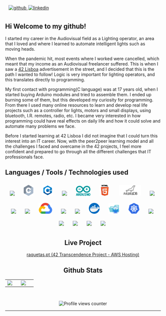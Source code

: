 



<a href="https://github.com/ncameiri" target="_blank">
<img src=https://img.shields.io/badge/github-%2324292e.svg?&style=for-the-badge&logo=github&logoColor=white alt=github  style="margin-left: 11px; margin-bottom: 10px;" />
</a>
<a href="https://www.linkedin.com/in/nuno-cameirinha-7705a561/" target="_blank">
<img src=https://img.shields.io/badge/linkedin-%231E77B5.svg?&style=for-the-badge&logo=linkedin&logoColor=white alt=linkedin style="margin-left: 2px; margin-bottom: 10px;" />
</a>


## Hi Welcome to my github!  



I started my career in the Audiovisual field as a Lighting operator, an area that I loved and where I learned to automate intelligent lights such as moving heads.<br>

When the pandemic hit, most events where I worked were cancelled, which meant that my income as an Audiovisual freelancer suffered. This is when I saw a [42 Lisboa](https://www.42lisboa.com/en/) advertisement in the street, and I decided that this is the path I wanted to follow! Logic is very important for lighting operators, and this translates directly to programming.<br>

My first contact with programming(C language) was at 17 years old, when I started buying Arduino modules and tried to assemble them. I ended up burning some of them, but this developed my curiosity for programming. From there I used many online resources to learn and develop real life projects such as a controller for lights, motors and small displays, using bluetooth, I.R. remotes, radio, etc. I became very interested in how programming could have real effects on daily life and how it could solve and automate many problems we face.<br>

Before I started learning at 42 Lisboa I did not imagine that I could turn this interest into an IT career. Now, with the peer2peer learning model and all the challenges I faced and overcame in the 42 projects, I feel more confident and prepared to go through all the different challenges that IT professionals face.


## Languages / Tools / Technologies used


<div align="center">
<img style="margin: 10px; padding-right: 5px" src="https://www.vectorlogo.zone/logos/gnu_bash/gnu_bash-official.svg" height="32" />
<img style="margin: 10px; padding-right: 5px" src="./.resources\c-seeklogo.com.svg" height="35" />
<img style="margin: 10px; padding-right: 5px" src="./.resources\icons8-c++.svg" height="35" />
<img style="margin: 10px; padding-right: 5px" src="https://www.vectorlogo.zone/logos/python/python-official.svg" height="35" />
<img style="margin: 10px; padding-right: 5px" src="./.resources\arduino-seeklogo.com.svg" height="32" />
<img style="margin: 10px; padding-right: 5px" src="./.resources\html.svg" height="35" />
<img style="margin: 10px; padding-right: 5px" src="./.resources\mariadb.svg" height="35" />
<img style="margin: 10px; padding-right: 5px" src="https://www.vectorlogo.zone/logos/oracle/oracle-ar21.svg" height="35" />
<img style="margin: 10px; padding-right: 5px" src="https://www.vectorlogo.zone/logos/postgresql/postgresql-ar21.svg" height="35" />
<img style="margin: 10px; padding-right: 5px" src="https://www.vectorlogo.zone/logos/mongodb/mongodb-ar21.svg" height="35" />
<img style="margin: 10px; padding-right: 5px" src="./.resources\gcloud.svg" height="35" />
<img style="margin: 10px; padding-right: 5px" src="https://upload.wikimedia.org/wikipedia/commons/9/93/Amazon_Web_Services_Logo.svg" height="32" />
<img style="margin: 10px; padding-right: 5px" src="https://upload.wikimedia.org/wikipedia/commons/f/fa/Microsoft_Azure.svg" height="32" /> 
<img style="margin: 10px; padding-right: 5px" src="./.resources\docker.svg" height="35" />
<img style="margin: 10px; padding-right: 5px" src="./.resources\minikube.svg" height="35" />
<img style="margin: 10px; padding-right: 5px" src="./.resources\kubernetes.svg" height="35" />

<img style="margin: 10px; padding-right: 5px" src="https://www.vectorlogo.zone/logos/amazon_eks/amazon_eks-ar21.svg" height="32" />
<img style="margin: 10px; padding-right: 5px" src="https://www.vectorlogo.zone/logos/jenkins/jenkins-official.svg" height="32" />
<img style="margin: 10px; padding-right: 5px" src="https://www.vectorlogo.zone/logos/argoprojio/argoprojio-ar21.svg" height="32" />
<img style="margin: 10px; padding-right: 5px" src="https://www.vectorlogo.zone/logos/nodejs/nodejs-ar21.svg" height="32" />
<img style="margin: 10px; padding-right: 5px" src="https://www.vectorlogo.zone/logos/nestjs/nestjs-ar21.svg" height="32" />


## Live Project

 [raquetas.pt (42 Transcendence Project - AWS Hosting)](https://raquetas.pt)
  
  
## Github Stats

<table border="0"><tr><td valign="top" width="50%" border="0">

<img src="https://github-readme-stats.vercel.app/api?username=ncameiri&show_icons=true&theme=vue&count_private=true&hide_border=true" align="left" style="width: 51%" />
<img src="https://github-readme-stats.vercel.app/api/top-langs/?username=ncameiri&hide_border=true&theme=vue&layout=compact" align="right" style="width: 43%" />

</td></tr></table>

<br/>

![Profile views counter](https://komarev.com/ghpvc/?username=ncameiri&&style=flat-square)

---
